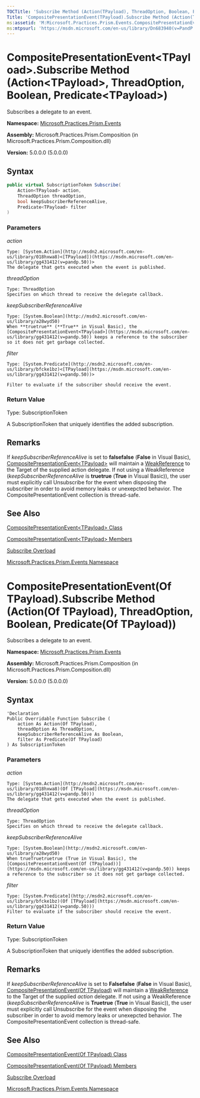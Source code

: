```yaml
---
TOCTitle: 'Subscribe Method (Action(TPayload), ThreadOption, Boolean, Predicate(TPayload))'
Title: 'CompositePresentationEvent(TPayload).Subscribe Method (Action(TPayload), ThreadOption, Boolean, Predicate(TPayload)) (Microsoft.Practices.Prism.Events)'
ms:assetid: 'M:Microsoft.Practices.Prism.Events.CompositePresentationEvent\`1.Subscribe(System.Action{\`0},Microsoft.Practices.Prism.PubSubEvents.ThreadOption,System.Boolean,System.Predicate{\`0})'
ms:mtpsurl: 'https://msdn.microsoft.com/en-us/library/Dn683940(v=PandP.50)'
---
```


# CompositePresentationEvent&lt;TPayload&gt;.Subscribe Method (Action&lt;TPayload&gt;, ThreadOption, Boolean, Predicate&lt;TPayload&gt;)

Subscribes a delegate to an event.

**Namespace:** [Microsoft.Practices.Prism.Events](https://msdn.microsoft.com/en-us/library/microsoft.practices.prism.events(v=pandp.50))

**Assembly:** Microsoft.Practices.Prism.Composition (in Microsoft.Practices.Prism.Composition.dll)

**Version:** 5.0.0.0 (5.0.0.0)

## Syntax

```C#
public virtual SubscriptionToken Subscribe(
	Action<TPayload> action,
	ThreadOption threadOption,
	bool keepSubscriberReferenceAlive,
	Predicate<TPayload> filter
)
```


### Parameters

*action*
      
    Type: [System.Action](http://msdn2.microsoft.com/en-us/library/018hxwa8)<[TPayload])(https://msdn.microsoft.com/en-us/library/gg431412(v=pandp.50))>
    The delegate that gets executed when the event is published.

*threadOption*

    Type: ThreadOption
    Specifies on which thread to receive the delegate callback.

*keepSubscriberReferenceAlive*

    Type: [System.Boolean](http://msdn2.microsoft.com/en-us/library/a28wyd50)
    When **truetrue** (**True** in Visual Basic), the [CompositePresentationEvent<TPayload>](https://msdn.microsoft.com/en-us/library/gg431412(v=pandp.50)) keeps a reference to the subscriber so it does not get garbage collected.

*filter*

    Type: [System.Predicate](http://msdn2.microsoft.com/en-us/library/bfcke1bz)<[TPayload](https://msdn.microsoft.com/en-us/library/gg431412(v=pandp.50))>

    Filter to evaluate if the subscriber should receive the event.

### Return Value

Type: SubscriptionToken

A SubscriptionToken that uniquely identifies the added subscription.

## Remarks

If *keepSubscriberReferenceAlive* is set to **falsefalse** (**False** in Visual Basic), [CompositePresentationEvent&lt;TPayload&gt;](https://msdn.microsoft.com/en-us/library/gg431412(v=pandp.50)) will maintain a [WeakReference](http://msdn2.microsoft.com/en-us/library/hbh8w2zd) to the Target of the supplied action delegate. If not using a WeakReference (*keepSubscriberReferenceAlive* is **truetrue** (**True** in Visual Basic)), the user must explicitly call Unsubscribe for the event when disposing the subscriber in order to avoid memory leaks or unexepcted behavior. The CompositePresentationEvent collection is thread-safe.

## See Also

[CompositePresentationEvent&lt;TPayload&gt; Class](https://msdn.microsoft.com/en-us/library/gg431412(v=pandp.50))

[CompositePresentationEvent&lt;TPayload&gt; Members](https://msdn.microsoft.com/en-us/library/gg430765(v=pandp.50))

[Subscribe Overload](https://msdn.microsoft.com/en-us/library/gg419057(v=pandp.50))

[Microsoft.Practices.Prism.Events Namespace](https://msdn.microsoft.com/en-us/library/microsoft.practices.prism.events(v=pandp.50))

# CompositePresentationEvent(Of TPayload).Subscribe Method (Action(Of TPayload), ThreadOption, Boolean, Predicate(Of TPayload))

Subscribes a delegate to an event.

**Namespace:** [Microsoft.Practices.Prism.Events](https://msdn.microsoft.com/en-us/library/microsoft.practices.prism.events(v=pandp.50))

**Assembly:** Microsoft.Practices.Prism.Composition (in Microsoft.Practices.Prism.Composition.dll)

**Version:** 5.0.0.0 (5.0.0.0)

## Syntax

```VB
'Declaration
Public Overridable Function Subscribe ( 
	action As Action(Of TPayload),
	threadOption As ThreadOption,
	keepSubscriberReferenceAlive As Boolean,
	filter As Predicate(Of TPayload)
) As SubscriptionToken
```


### Parameters

*action*
      
    Type: [System.Action](http://msdn2.microsoft.com/en-us/library/018hxwa8)(Of [TPayload](https://msdn.microsoft.com/en-us/library/gg431412(v=pandp.50)))
    The delegate that gets executed when the event is published.

*threadOption*

    Type: ThreadOption
    Specifies on which thread to receive the delegate callback.

*keepSubscriberReferenceAlive*

    Type: [System.Boolean](http://msdn2.microsoft.com/en-us/library/a28wyd50)
    When trueTruetruetrue (True in Visual Basic), the [CompositePresentationEvent(Of (TPayload))](https://msdn.microsoft.com/en-us/library/gg431412(v=pandp.50)) keeps a reference to the subscriber so it does not get garbage collected.

*filter*

    Type: [System.Predicate](http://msdn2.microsoft.com/en-us/library/bfcke1bz)(Of [TPayload](https://msdn.microsoft.com/en-us/library/gg431412(v=pandp.50)))
    Filter to evaluate if the subscriber should receive the event.

### Return Value

Type: SubscriptionToken

A SubscriptionToken that uniquely identifies the added subscription.

## Remarks

If *keepSubscriberReferenceAlive* is set to **Falsefalse** (**False** in Visual Basic), [CompositePresentationEvent(Of TPayload)](https://msdn.microsoft.com/en-us/library/gg431412(v=pandp.50)) will maintain a [WeakReference](http://msdn2.microsoft.com/en-us/library/hbh8w2zd) to the Target of the supplied *action* delegate. If not using a WeakReference (*keepSubscriberReferenceAlive* is **Truetrue** (**True** in Visual Basic)), the user must explicitly call Unsubscribe for the event when disposing the subscriber in order to avoid memory leaks or unexepcted behavior. The CompositePresentationEvent collection is thread-safe.

## See Also

[CompositePresentationEvent(Of TPayload) Class](https://msdn.microsoft.com/en-us/library/gg431412(v=pandp.50))

[CompositePresentationEvent(Of TPayload) Members](https://msdn.microsoft.com/en-us/library/gg430765(v=pandp.50))

[Subscribe Overload](https://msdn.microsoft.com/en-us/library/gg419057(v=pandp.50))

[Microsoft.Practices.Prism.Events Namespace](https://msdn.microsoft.com/en-us/library/microsoft.practices.prism.events(v=pandp.50))
